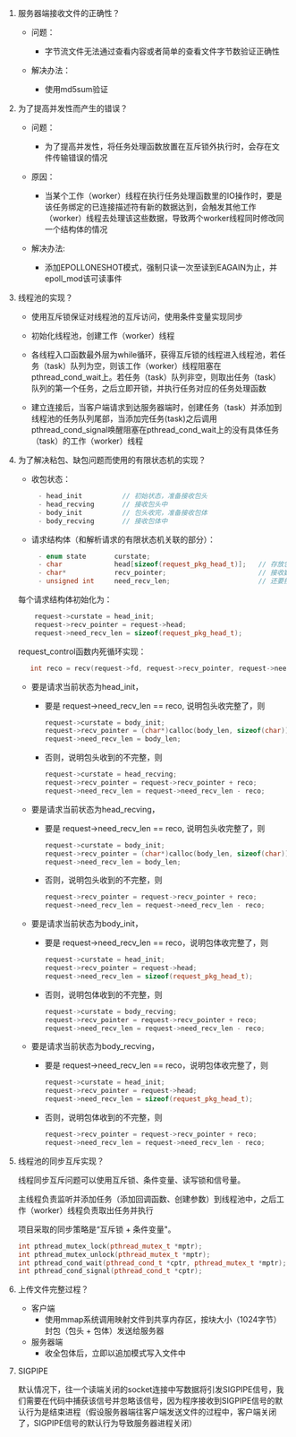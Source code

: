 1. 服务器端接收文件的正确性？
     - 问题：

          - 字节流文件无法通过查看内容或者简单的查看文件字节数验证正确性

     - 解决办法：

          - 使用md5sum验证

2. 为了提高并发性而产生的错误？
     - 问题：

          - 为了提高并发性，将任务处理函数放置在互斥锁外执行时，会存在文件传输错误的情况

     - 原因：

          - 当某个工作（worker）线程在执行任务处理函数里的IO操作时，要是该任务绑定的已连接描述符有新的数据达到，会触发其他工作（worker）线程去处理该这些数据，导致两个worker线程同时修改同一个结构体的情况

     - 解决办法:

          - 添加EPOLLONESHOT模式，强制只读一次至读到EAGAIN为止，并epoll_mod该可读事件

3. 线程池的实现？
     - 使用互斥锁保证对线程池的互斥访问，使用条件变量实现同步

     - 初始化线程池，创建工作（worker）线程

     - 各线程入口函数最外层为while循环，获得互斥锁的线程进入线程池，若任务（task）队列为空，则该工作（worker）线程阻塞在pthread_cond_wait上。若任务（task）队列非空，则取出任务（task）队列的第一个任务，之后立即开锁，并执行任务对应的任务处理函数

     - 建立连接后，当客户端请求到达服务器端时，创建任务（task）并添加到线程池的任务队列尾部，当添加完任务(task)之后调用pthread_cond_signal唤醒阻塞在pthread_cond_wait上的没有具体任务（task）的工作（worker）线程


4. 为了解决粘包、缺包问题而使用的有限状态机的实现？
     - 收包状态： 
     ```C++                   
          - head_init          // 初始状态，准备接收包头
          - head_recving       // 接收包头中
          - body_init          // 包头收完，准备接收包体
          - body_recving       // 接收包体中
     ```
     - 请求结构体（和解析请求的有限状态机关联的部分）：
     ```C++
          - enum state       curstate;
          - char             head[sizeof(request_pkg_head_t)];   // 存放包头信息
          - char*            recv_pointer;                       // 接收数据缓冲区的指针
          - unsigned int     need_recv_len;                      // 还要接收多少数据
     ```

     每个请求结构体初始化为：
     ```C++
	     request->curstate = head_init;
	     request->recv_pointer = request->head;
	     request->need_recv_len = sizeof(request_pkg_head_t);
     ```
     request_control函数内死循环实现：
     ```C++
		int reco = recv(request->fd, request->recv_pointer, request->need_recv_len, 0);
     ```
     
     - 要是请求当前状态为head_init，

          - 要是 request->need_recv_len == reco, 说明包头收完整了，则

               ```C++
			request->curstate = body_init;
			request->recv_pointer = (char*)calloc(body_len, sizeof(char));
			request->need_recv_len = body_len;
               ```

          - 否则，说明包头收到的不完整，则

               ```C++
               request->curstate = head_recving;
			request->recv_pointer = request->recv_pointer + reco;
	          request->need_recv_len = request->need_recv_len - reco;
               ```

     - 要是请求当前状态为head_recving，

          - 要是 request->need_recv_len == reco, 说明包头收完整了，则

               ```C++
			request->curstate = body_init;
			request->recv_pointer = (char*)calloc(body_len, sizeof(char));
			request->need_recv_len = body_len;
               ```

          - 否则，说明包头收到的不完整，则

               ```C++
			request->recv_pointer = request->recv_pointer + reco;
			request->need_recv_len = request->need_recv_len - reco;   
               ```

     - 要是请求当前状态为body_init，
          - 要是 request->need_recv_len == reco，说明包体收完整了，则

               ```C++
               request->curstate = head_init;
	          request->recv_pointer = request->head;
	          request->need_recv_len = sizeof(request_pkg_head_t);
               ```

          - 否则，说明包体收到的不完整，则

               ```C++
               request->curstate = body_recving;
			request->recv_pointer = request->recv_pointer + reco;
		     request->need_recv_len = request->need_recv_len - reco;
               ```

     - 要是请求当前状态为body_recving，
          - 要是 request->need_recv_len == reco，说明包体收完整了，则

               ```C++
               request->curstate = head_init;
	          request->recv_pointer = request->head;
	          request->need_recv_len = sizeof(request_pkg_head_t);
               ```

          - 否则，说明包体收到的不完整，则

               ```C++
               request->recv_pointer = request->recv_pointer + reco;
			request->need_recv_len = request->need_recv_len - reco;
               ```

5. 线程池的同步互斥实现？

     线程同步互斥问题可以使用互斥锁、条件变量、读写锁和信号量。

     主线程负责监听并添加任务（添加回调函数、创建参数）到线程池中，之后工作（worker）线程负责取出任务并执行

     项目采取的同步策略是“互斥锁 + 条件变量"。
     ```C++
     int pthread_mutex_lock(pthread_mutex_t *mptr);
     int pthread_mutex_unlock(pthread_mutex_t *mptr);
     int pthread_cond_wait(pthread_cond_t *cptr, pthread_mutex_t *mptr);
     int pthread_cond_signal(pthread_cond_t *cptr);
     ```

6. 上传文件完整过程？
     - 客户端
          - 使用mmap系统调用映射文件到共享内存区，按块大小（1024字节）封包（包头 + 包体）发送给服务器
     - 服务器端
          - 收全包体后，立即以追加模式写入文件中

7. SIGPIPE

   默认情况下，往一个读端关闭的socket连接中写数据将引发SIGPIPE信号，我们需要在代码中捕获该信号并忽略该信号，因为程序接收到SIGPIPE信号的默认行为是结束进程（假设服务器端往客户端发送文件的过程中，客户端关闭了，SIGPIPE信号的默认行为导致服务器进程关闭）